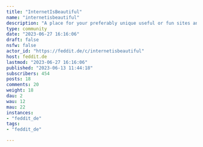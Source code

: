 ```yaml
---
title: "InternetIsBeautiful" 
name: "internetisbeautiful"
description: "A place for your preferably unique useful or fun sites and kind of a bookmark manager for me :p"
type: community
date: "2023-06-27 16:16:06"
draft: false
nsfw: false
actor_id: "https://feddit.de/c/internetisbeautiful"
host: feddit.de
lastmod: "2023-06-27 16:16:06"
published: "2023-06-13 11:44:18"
subscribers: 454
posts: 18
comments: 20
weight: 18
dau: 2
wau: 12
mau: 22
instances:
- "feddit_de"
tags: 
- "feddit_de"

---
```

